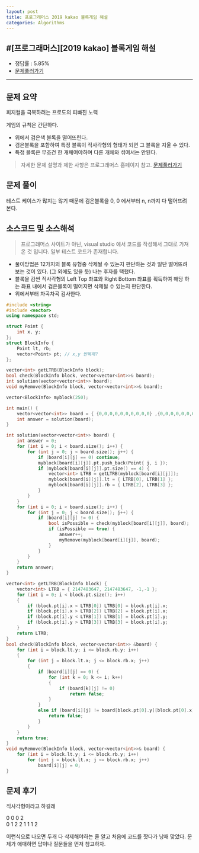 ```yaml
---
layout: post
title: 프로그래머스 2019 kakao 블록게임 해설
categories: Algorithms
---
```


## #[프로그래머스][2019 kakao] 블록게임 해설

- 정답률 : 5.85%
- [문제풀러가기](https://programmers.co.kr/learn/courses/30/lessons/42894)

---

## 문제 요약

피지컬을 극복하려는 프로도의 피빠진 노력

게임의 규칙은 간단하다.

- 위에서 검은색 블록을 떨어뜨린다.
- 검은블록을 포함하여 특정 블록이 직사각형의 형태가 되면 그 블록을 지울 수 있다.
- 특정 블록은 무조건 한 개체여야하며 다른 개체와 섞여서는 안된다.

> 자세한 문제 설명과 제한 사항은 프로그래머스 홈페이지 참고. [문제풀러가기](https://programmers.co.kr/learn/courses/30/lessons/42894)

## 문제 풀이

테스트 케이스가 많지는 않기 때문에 검은블록을 0, 0 에서부터 n, n까지 다 떨어뜨려 본다.

## 소스코드 및 소스해석

> 프로그래머스 사이트가 아닌, visual studio 에서 코드를 작성해서 그대로 가져온 것 입니다. 일부 테스트 코드가 존재합니다.

- 풀이방법은 12가지의 블록 유형중 삭제될 수 있는지 판단하는 것과 일단 떨어뜨려 보는 것이 있다. (그 외에도 있을 듯) 나는 후자를 택했다.
- 블록을 감싼 직사각형의 Left Top 좌표와 Right Bottom 좌표를 획득하여 해당 하는 좌표 내에서 검은블록이 떨어지면 삭제될 수 있는지 판단한다.
- 위에서부터 차곡차곡 검사한다.

```cpp
#include <string>
#include <vector>
using namespace std;

struct Point {
    int x, y;
};
struct BlockInfo {
    Point lt, rb;
    vector<Point> pt; // x,y 반복체?
};

vector<int> getLTRB(BlockInfo block);
bool check(BlockInfo block, vector<vector<int>>& board);
int solution(vector<vector<int>> board);
void myRemove(BlockInfo block, vector<vector<int>>& board);

vector<BlockInfo> myblock(250);

int main() {
    vector<vector<int>> board = { {0,0,0,0,0,0,0,0,0,0} ,{0,0,0,0,0,0,0,0,0,0},{0,0,0,0,0,0,0,0,0,0},{0,0,0,0,0,0,0,0,0,0},{0,0,0,0,0,0,4,0,0,0},{0,0,0,0,0,4,4,0,0,0},{0,0,0,0,3,0,4,0,0,0},{0,0,0,2,3,0,0,0,5,5},{1,2,2,2,3,3,0,0,0,5},{1,1,1,0,0,0,0,0,0,5} };
    int answer = solution(board);
}

int solution(vector<vector<int>> board) {
    int answer = 0;
    for (int i = 0; i < board.size(); i++) {
        for (int j = 0; j < board.size(); j++) {
            if (board[i][j] == 0) continue;
            myblock[board[i][j]].pt.push_back(Point{ j, i });
            if (myblock[board[i][j]].pt.size() == 4) {
                vector<int> LTRB = getLTRB(myblock[board[i][j]]);
                myblock[board[i][j]].lt = { LTRB[0], LTRB[1] };
                myblock[board[i][j]].rb = { LTRB[2], LTRB[3] };
            }
        }
    }
    for (int i = 0; i < board.size(); i++) {
        for (int j = 0; j < board.size(); j++) {
            if (board[i][j] != 0) {
                bool isPossible = check(myblock[board[i][j]], board);
                if (isPossible == true) {
                    answer++;
                    myRemove(myblock[board[i][j]], board);
                }
            }
        }
    }
    return answer;
}

vector<int> getLTRB(BlockInfo block) {
    vector<int> LTRB = { 2147483647, 2147483647, -1,-1 };
    for (int i = 0; i < block.pt.size(); i++)
    {
        if (block.pt[i].x < LTRB[0]) LTRB[0] = block.pt[i].x;
        if (block.pt[i].x > LTRB[2]) LTRB[2] = block.pt[i].x;
        if (block.pt[i].y < LTRB[1]) LTRB[1] = block.pt[i].y;
        if (block.pt[i].y > LTRB[3]) LTRB[3] = block.pt[i].y;
    }
    return LTRB;
}
bool check(BlockInfo block, vector<vector<int>> &board) {
    for (int i = block.lt.y; i <= block.rb.y; i++)
    {
        for (int j = block.lt.x; j <= block.rb.x; j++)
        {
            if (board[i][j] == 0) {
                for (int k = 0; k <= i; k++)
                {
                    if (board[k][j] != 0)
                        return false;
                }
            }
            else if (board[i][j] != board[block.pt[0].y][block.pt[0].x]) {
                return false;
            }
        }
    }
    return true;
}
void myRemove(BlockInfo block, vector<vector<int>>& board) {
    for (int i = block.lt.y; i <= block.rb.y; i++)
        for (int j = block.lt.x; j <= block.rb.x; j++)
            board[i][j] = 0;
}
```

## 문제 후기

직사각형이라고 하길래

0 0 0 2  
0 1 2 2
1 1 1 2

이런식으로 나오면 두개 다 삭제해야하는 줄 알고 처음에 코드를 짯다가 낭패 맞았다. 문제가 애매하면 답이나 질문들을 먼저 참고하자.
